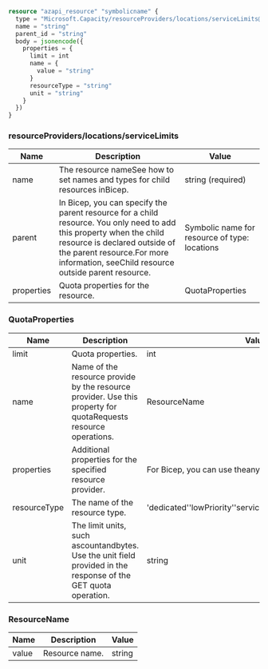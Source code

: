 ```terraform
resource "azapi_resource" "symbolicname" {
  type = "Microsoft.Capacity/resourceProviders/locations/serviceLimits@2020-10-25"
  name = "string"
  parent_id = "string"
  body = jsonencode({
    properties = {
      limit = int
      name = {
        value = "string"
      }
      resourceType = "string"
      unit = "string"
    }
  })
}

```

### resourceProviders/locations/serviceLimits

| Name | Description | Value |
|-|-|-|
| name | The resource nameSee how to set names and types for child resources inBicep. | string (required) |
| parent | In Bicep, you can specify the parent resource for a child resource. You only need to add this property when the child resource is declared outside of the parent resource.For more information, seeChild resource outside parent resource. | Symbolic name for resource of type: locations |
| properties | Quota properties for the resource. | QuotaProperties |


### QuotaProperties

| Name | Description | Value |
|-|-|-|
| limit | Quota properties. | int |
| name | Name of the resource provide by the resource provider. Use this property for quotaRequests resource operations. | ResourceName |
| properties | Additional properties for the specified resource provider. | For Bicep, you can use theany()function. |
| resourceType | The name of the resource type. | 'dedicated''lowPriority''serviceSpecific''shared''standard' |
| unit | The limit units, such ascountandbytes. Use the unit field provided in the response of the GET quota operation. | string |


### ResourceName

| Name | Description | Value |
|-|-|-|
| value | Resource name. | string |


